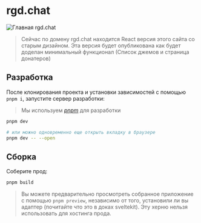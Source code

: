 # rgd.chat

![Главная rgd.chat](https://user-images.githubusercontent.com/26527529/131203635-b1aff017-673b-4c33-a783-aa3dc9d82859.jpg)

> Сейчас по домену rgd.chat находится React версия этого сайта со старым дизайном.
> Эта версия будет опубликована как будет доделан минимальный функционал (Список джемов и страница донатеров)

## Разработка

После клонирования проекта и установки зависимостей с помощью `pnpm i`, запустите сервер разработки:

> Мы используем _[pnpm](https://github.com/pnpm/pnpm)_ для разработки

```bash
pnpm dev

# или можно одновременно еще открыть вкладку в браузере
pnpm dev -- --open
```

## Сборка

Соберите прод:

```bash
pnpm build
```

> Вы можете предварительно просмотреть собранное приложение с помощью `pnpm preview`, независимо от того, установили ли вы адаптер (почитайте что это в доках sveltekit). Эту херню нельзя использовать для хостинга прода.
